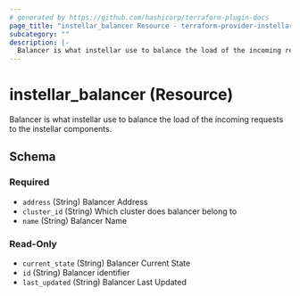 ```yaml
---
# generated by https://github.com/hashicorp/terraform-plugin-docs
page_title: "instellar_balancer Resource - terraform-provider-instellar"
subcategory: ""
description: |-
  Balancer is what instellar use to balance the load of the incoming requests to the instellar components.
---
```


# instellar_balancer (Resource)

Balancer is what instellar use to balance the load of the incoming requests to the instellar components.



<!-- schema generated by tfplugindocs -->
## Schema

### Required

- `address` (String) Balancer Address
- `cluster_id` (String) Which cluster does balancer belong to
- `name` (String) Balancer Name

### Read-Only

- `current_state` (String) Balancer Current State
- `id` (String) Balancer identifier
- `last_updated` (String) Balancer Last Updated
